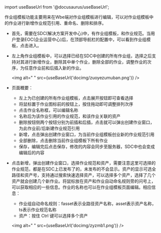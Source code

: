 import useBaseUrl from '@docusaurus/useBaseUrl';

作业组模板功能主要用来在Wbe端对作业组模板进行编辑，可以对作业组模板中的作业进行新增作业规范引用、重命名、删除和排序。

* 首先，需要在SDC(解决方案开发中心)中，有作业组模板，和作业规范。当用户登录EOC(企业运营中心)后，在顶部导航栏的配置中，可以看到作业组模板，点击进入。
* 左上角作业组模板中，可以选择已经在SDC中创建的所有作业组，选择之后支持对其进行新增作业，删除其中单个作业，删除全部的作业，调整作业的次序，为任意作业前和后插入新的作业。

  <img alt=" " src={useBaseUrl('docimg/zuoyezumuban.png')} />

* 页面概要：
  * 左上为已创建的所有作业组模板，点击展开按钮即可查看选择
  * 将鼠标置于作业图标前的按钮上，按住拖动即可调整排列次序
  * 点击作业名称框，可以编辑名称
  * 名称后为该作业引用的作业规范，和该作业关联的资产
  * 删除按钮侧两个按钮分别为前插和后插，点击就可以弹出创建作业窗口，为此作业前/后新建作业规范引用
  * 新增，点击弹出创建作业窗口，为当前作业组模板创业新的作业规范引用
  * 全部删除，点击删除当前作业组模板下所有作业
  * 保存，编辑完后点击保存，修改的内容会同步至服务器，SDC中也会变成编辑后的内容

* 点击新增，弹出创建作业窗口，选择作业规范和资产，需要注意这里可选择的作业规范，都是在SDC上已发布了的，未发布的不会显示。资产的显示可选全路径和资产号，支持通过搜索快速选择资产，可以选择多个资产，选择了几个资产就会创建几个新作业。将鼠标放在资产和作业自动命名规则旁的问号上，可以获取相应的一些信息。作业的名称也可以在作业组模板页面编辑。相应信息：
  * 作业组自动命名规则：fasset表示全路径资产名称，asset表示资产名称，ts表示作业规范名称
  * 资产：按住 Ctrl 键可以选择多个资产

  <img alt=" " src={useBaseUrl('docimg/zyzmb1.png')} />
